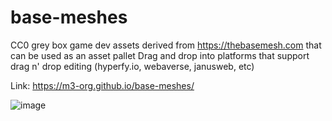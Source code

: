 # base-meshes

CC0 grey box game dev assets derived from https://thebasemesh.com that can be used as an asset pallet
Drag and drop into platforms that support drag n' drop editing (hyperfy.io, webaverse, janusweb, etc)

Link: https://m3-org.github.io/base-meshes/

![image](https://user-images.githubusercontent.com/32600939/233737833-49e9aa5f-4471-4fa3-8d77-2c1a80710fa8.png)
